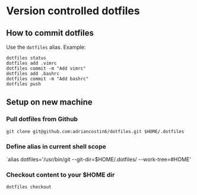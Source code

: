 # Version controlled dotfiles

## How to commit dotfiles

Use the `dotfiles` alias. Example:

```
dotfiles status
dotfiles add .vimrc
dotfiles commit -m "Add vimrc"
dotfiles add .bashrc
dotfiles commit -m "Add bashrc"
dotfiles push
```

## Setup on new machine 

### Pull dotfiles from Github

`git clone git@github.com:adriancostin6/dotfiles.git $HOME/.dotfiles`

### Define alias in current shell scope

`alias dotfiles='/usr/bin/git --git-dir=$HOME/.dotfiles/ --work-tree=#HOME'

### Checkout content to your $HOME dir

`dotfiles checkout`
